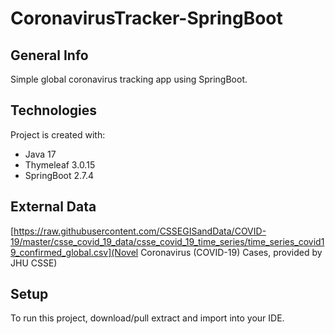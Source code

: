 # CoronavirusTracker-SpringBoot

## General Info
Simple global coronavirus tracking app using SpringBoot. 


## Technologies
Project is created with: 
* Java 17 
* Thymeleaf 3.0.15
* SpringBoot 2.7.4

## External Data
[https://raw.githubusercontent.com/CSSEGISandData/COVID-19/master/csse_covid_19_data/csse_covid_19_time_series/time_series_covid19_confirmed_global.csv](Novel Coronavirus (COVID-19) Cases, provided by JHU CSSE)

## Setup

To run this project, download/pull extract and import into your IDE.
